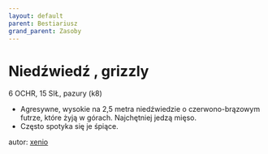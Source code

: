 ```yaml
---
layout: default
parent: Bestiariusz
grand_parent: Zasoby
---
```


# Niedźwiedź , grizzly

6 OCHR, 15 SIŁ, pazury (k8)

- Agresywne, wysokie na 2,5 metra niedźwiedzie o czerwono-brązowym futrze, które żyją w górach. Najchętniej jedzą mięso.
- Często spotyka się je śpiące.

autor: [xenio](https://xenioinabottle.blogspot.com)
